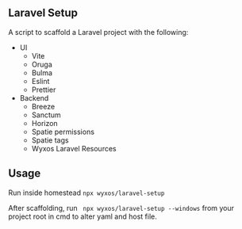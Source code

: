 ## Laravel Setup

A script to scaffold a Laravel project with the following:
- UI
  - Vite
  - Oruga
  - Bulma
  - Eslint
  - Prettier
- Backend
  - Breeze
  - Sanctum
  - Horizon
  - Spatie permissions
  - Spatie tags
  - Wyxos Laravel Resources

## Usage
Run inside homestead ``` npx wyxos/laravel-setup ```

After scaffolding, run ``` npx wyxos/laravel-setup --windows``` from your project root in cmd to alter yaml and host file.


    
